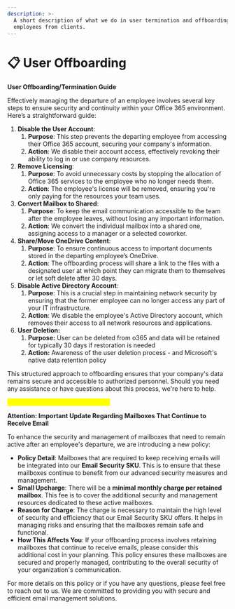```yaml
---
description: >-
  A short description of what we do in user termination and offboarding of
  employees from clients.
---
```


# 📋 User Offboarding

**User Offboarding/Termination Guide**

Effectively managing the departure of an employee involves several key steps to ensure security and continuity within your Office 365 environment. Here’s a straightforward guide:

1. **Disable the User Account**:
   1. **Purpose**: This step prevents the departing employee from accessing their Office 365 account, securing your company's information.
   2. **Action**: We disable their account access, effectively revoking their ability to log in or use company resources.
2. **Remove Licensing**:
   1. **Purpose**: To avoid unnecessary costs by stopping the allocation of Office 365 services to the employee who no longer needs them.
   2. **Action**: The employee's license will be removed, ensuring you're only paying for the resources your team uses.
3. **Convert Mailbox to Shared**:
   1. **Purpose**: To keep the email communication accessible to the team after the employee leaves, without losing any important information.
   2. **Action**: We convert the individual mailbox into a shared one, assigning access to a manager or a selected coworker.
4. **Share/Move OneDrive Content**:
   1. **Purpose**: To ensure continuous access to important documents stored in the departing employee’s OneDrive.
   2. **Action**: The offboarding process will share a link to the files with a designated user at which point they can migrate them to themselves or let soft delete after 30 days.
5. **Disable Active Directory Account**:
   1. **Purpose**: This is a crucial step in maintaining network security by ensuring that the former employee can no longer access any part of your IT infrastructure.
   2. **Action**: We disable the employee's Active Directory account, which removes their access to all network resources and applications.
6. **User Deletion:**
   1. **Purpose:** User can be deleted from o365 and data will be retained for typically 30 days if restoration is needed
   2. **Action:** Awareness of the user deletion process - and Microsoft's native data retention policy

This structured approach to offboarding ensures that your company's data remains secure and accessible to authorized personnel. Should you need any assistance or have questions about this process, we're here to help.



<mark style="color:yellow;">**New Policy for Retained Mailboxes**</mark>

**Attention: Important Update Regarding Mailboxes That Continue to Receive Email**

To enhance the security and management of mailboxes that need to remain active after an employee's departure, we are introducing a new policy:

* **Policy Detail**: Mailboxes that are required to keep receiving emails will be integrated into our **Email Security SKU**. This is to ensure that these mailboxes continue to benefit from our advanced security measures and management.
* **Small Upcharge**: There will be a **minimal monthly charge per retained mailbox**. This fee is to cover the additional security and management resources dedicated to these active mailboxes.
* **Reason for Charge**: The charge is necessary to maintain the high level of security and efficiency that our Email Security SKU offers. It helps in managing risks and ensuring that the mailboxes remain safe and functional.
* **How This Affects You**: If your offboarding process involves retaining mailboxes that continue to receive emails, please consider this additional cost in your planning. This policy ensures these mailboxes are secured and properly managed, contributing to the overall security of your organization's communication.

For more details on this policy or if you have any questions, please feel free to reach out to us. We are committed to providing you with secure and efficient email management solutions.
